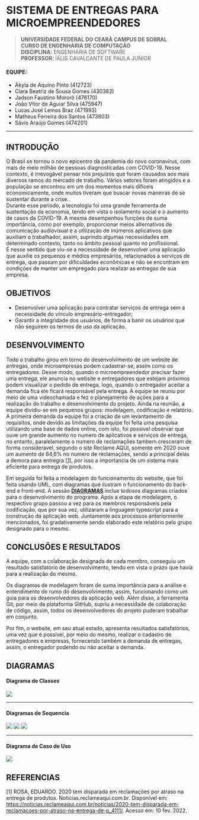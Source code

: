 # SISTEMA DE ENTREGAS PARA MICROEMPREENDEDORES

>  **UNIVERSIDADE FEDERAL DO CEARÁ CAMPUS DE SOBRAL** <br>
>  **CURSO DE ENGENHARIA DE COMPUTAÇÃO** <br>
>  **DISCIPLINA:** ENGENHARIA DE SOFTWARE <br>
>  **PROFESSOR:** IÁLIS CAVALCANTE DE PAULA JUNIOR

#### EQUIPE:
- Ákyla de Aquino Pinto (412723)
- Clara Beatriz de Sousa Gomes (430382)
- Jadson Faustino Mororó (476170)
- João Vitor de Aguiar Silva (475947)
- Lucas José Lemos Braz (471993)
- Matheus Ferreira dos Santos (473803)
- Sávio Araújo Gomes (474201)

- - -
## INTRODUÇÃO

O Brasil se tornou o novo epicentro da pandemia do novo coronavírus, com mais de meio milhão de pessoas diagnosticadas com COVID-19. Nesse contexto, é irrevogável pensar nos prejuízos que foram causados aos mais diversos ramos do mercado de trabalho. Vários setores foram atingidos e a população se encontrou em um dos momentos mais difíceis economicamente, onde muitos tiveram que buscar novas maneiras de se sustentar durante a crise. <br>
Durante esse período, a tecnologia foi uma grande ferramenta de sustentação da economia, tendo em vista o isolamento social e o aumento de casos da COVID-19. A mesma desempenhou funções de suma importância, como por exemplo, proporcionar meios alternativos de comunicação audiovisual e a utilização de inúmeros aplicativos que auxiliam o trabalhador, assim, suprindo algumas necessidades em determinado contexto, tanto no âmbito pessoal quanto no profissional. <br>
É nesse sentido que viu-se a necessidade de desenvolver uma aplicação que auxilie os pequenos e médios empresários, relacionados à serviços de entrega, que passam por dificuldades econômicas e não se encontram em condições de manter um empregado para realizar as entregas de sua empresa.


## OBJETIVOS
- Desenvolver uma aplicação para contratar serviços de entrega sem a necessidade do vínculo empresário-entregador;
- Garantir a integridade dos usuários, de forma a banir os usuários que não seguirem os termos de uso da aplicação.


## DESENVOLVIMENTO
Todo o trabalho girou em torno do desenvolvimento de um website de entregas, onde microempresas podem cadastrar-se, assim como os entregadores. Desse modo, quando o microempreendedor precisar fazer uma entrega, ele anuncia no website e entregadores que estejam próximos podem visualizar o pedido de entrega, logo, quando o entregador aceitar a demanda fica ele ficará responsável pela entrega.
A equipe se reuniu por meio de uma videochamada e fez o planejamento de ações para a realização do trabalho e desenvolvimento do projeto. Ainda na reunião, a equipe dividiu-se em pequenos grupos: modelagem, codificação e relatório.
A primeira demanda da equipe foi a criação de um levantamento de requisitos, onde devido as limitações da equipe foi feita uma pesquisa utilizando uma base de dados online, com isto, foi possivel observar que ouve um grande aumento no numero de aplicativos e serviços de entrega, no entanto, paralelamente o numero de reclamações tambem cresceram de forma consideravel, segundo o site Reclame AQUI, somente em 2020 ouve um aumento de 84,6% no numero de reclamações, sendo a principal delas a demora para entregra [[1]](#teste), por isso a importancia de um sistema mais eficiente para entrega de produtos.

Em seguida foi feita a modelagem do funcionamento do website, que foi feita usando UML, com diagramas que ilustram o funcionamento do back-end e front-end. A sessão [**DIAGRAMAS**](#diagramas) inclue todosos diagramas criados para o desenvolvimento do programa.
Após a etapa de modelagem, o respectivo grupo passou a vez para os membros responsáveis pela codificação, que por sua vez, utilizaram a linguagem typescript para a construção da aplicação web. Juntamente aos processos anteriormente mencionados, foi gradativamente sendo elaborado este relatório pelo grupo designado para o mesmo.



## CONCLUSÕES E RESULTADOS

A equipe, com a colaboração designada de cada membro, conseguiu um resultado satisfatório de desenvolvimento, tendo em vista o prazo que havia para a realização do mesmo.

Os diagramas de modelagem foram de suma importância para a análise e entendimento do rumo do desenvolvimento, assim, funcionando como um guia para os desenvolvedores da aplicação web. Além disso, a ferramenta Git, por meio da plataforma GitHub, supriu a necessidade de colaboração de código, assim, todos os desenvolvedores do projeto puderam trabalhar em conjunto.

Por fim, o website, em seu atual estado, apresenta resultados satisfatórios, uma vez que é possível, por meio do mesmo, realizar o cadastro de entregadores e empresas, fornecendo também a demanda de entregas, assim, o entregador podendo ou não aceitar a demanda.

## <a name="diagramas"></a> DIAGRAMAS

#### Diagrama de Classes

![](https://i.imgur.com/qphnGnS.png)

* * *

#### Diagramas de Sequencia

![](https://i.imgur.com/kM6HlYC.png)
![](https://i.imgur.com/klEw29M.png)
![](https://i.imgur.com/9AWg2DR.png)

* * *

#### Diagrama de Caso de Uso
![](https://i.imgur.com/EztQHbd.png)



## REFERENCIAS
<a name="teste">[1]</a> ROSA, EDUARDO. 2020 tem disparada em reclamações por atraso na entrega de produtos. Noticias.reclameaqui.com.br. Disponível em: <https://noticias.reclameaqui.com.br/noticias/2020-tem-disparada-em-reclamacoes-por-atraso-na-entrega-de-p_4111/>. Acesso em: 10  fev.  2022.

